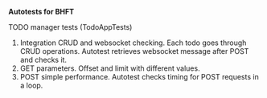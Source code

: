 **Autotests for BHFT**

TODO manager tests (TodoAppTests)
1. Integration CRUD and websocket checking. Each todo goes through CRUD operations. Autotest retrieves websocket message after POST and checks it.
2. GET parameters. Offset and limit with different values.
3. POST simple performance. Autotest checks timing for POST requests in a loop.

